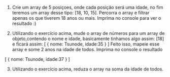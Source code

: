 1. Crie um array de 5 posiçoes, onde cada posição será uma idade, no fim teremos um array desse tipo: [18, 10, 15].
Percorra o array e filtrar apenas os que tiverem 18 anos ou mais. Imprima no console para ver o resultado :)








2. Utilizando o exercício acima, mude o array de números para um array de objeto,contendo o nome e idade, basicamente tinhamos algo assim: [18] e ficará assim: 
[
    {
        nome: Tsunode,
        idade:35
    }
]
Feito isso, mapeie esse array e some 2 anos na idade de todos. Imprima no console o resultado


[
    {
        nome: Tsunode,
        idade:37
    }
]







3. Utilizando o exercício acima, reduza o array na soma da idade de todos.